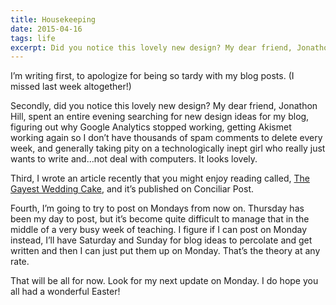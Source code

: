 ```yaml
---
title: Housekeeping
date: 2015-04-16
tags: life
excerpt: Did you notice this lovely new design? My dear friend, Jonathon Hill, spent an entire evening searching for new design ideas for my blog, figuring out why Google Analytics stopped working, getting Akismet working again so I don’t have thousands of spam comments to delete every week, and generally taking pity on a technologically inept girl who really just wants to write and…not deal with computers. It looks lovely.
---
```


I’m writing first, to apologize for being so tardy with my blog posts. (I missed last week altogether!)

Secondly, did you notice this lovely new design? My dear friend, Jonathon Hill, spent an entire evening searching for new design ideas for my blog, figuring out why Google Analytics stopped working, getting Akismet working again so I don’t have thousands of spam comments to delete every week, and generally taking pity on a technologically inept girl who really just wants to write and…not deal with computers. It looks lovely.

Third, I wrote an article recently that you might enjoy reading called, [The Gayest Wedding Cake](http://www.conciliarpost.com/theology-spirituality/the-gayest-wedding-cake/), and it’s published on Conciliar Post.

Fourth, I’m going to try to post on Mondays from now on. Thursday has been my day to post, but it’s become quite difficult to manage that in the middle of a very busy week of teaching. I figure if I can post on Monday instead, I’ll have Saturday and Sunday for blog ideas to percolate and get written and then I can just put them up on Monday. That’s the theory at any rate.

That will be all for now. Look for my next update on Monday. I do hope you all had a wonderful Easter!

